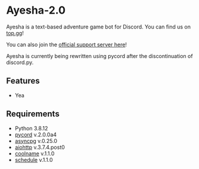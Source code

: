 # Ayesha-2.0

Ayesha is a text-based adventure game bot for Discord. You can find us on [top.gg](https://top.gg/bot/767234703161294858)!

You can also join the [official support server here](https://discord.gg/FRTTARhN44)!


Ayesha is currently being rewritten using pycord after the discontinuation of discord.py.

## Features
- Yea

## Requirements
- Python 3.8.12
- [pycord](https://pypi.org/project/py-cord/) v.2.0.0a4
- [asyncpg](https://pypi.org/project/asyncpg/) v.0.25.0
- [aiohttp](https://pypi.org/project/aiohttp/3.7.4.post0/) v.3.7.4.post0
- [coolname](https://pypi.org/project/coolname/) v.1.1.0
- [schedule](https://pypi.org/project/schedule/) v.1.1.0
